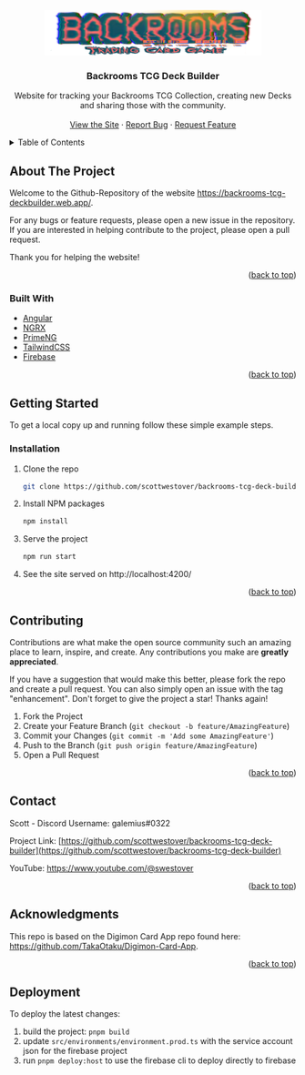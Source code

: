 <div id="top"></div>
<!--[![Contributors][contributors-shield]][contributors-url]
[![Forks][forks-shield]][forks-url]
[![Stargazers][stars-shield]][stars-url]
[![Issues][issues-shield]][issues-url]
[![MIT License][license-shield]][license-url]
[![LinkedIn][linkedin-shield]][linkedin-url]-->

<!-- PROJECT LOGO -->
<br />
<div align="center">
  <a href="https://github.com/scottwestover/backrooms-tcg-deck-builder">
    <img src="src/assets/images/backrooms-tcg-logo.webp" alt="Logo" height="80">
  </a>

<h3 align="center">Backrooms TCG Deck Builder</h3>

  <p align="center">
    Website for tracking your Backrooms TCG Collection, creating new Decks and sharing those with the community.
    <br />
    <br />
    <a href="https://backrooms-tcg-deckbuilder.web.app">View the Site</a>
    ·
    <a href="https://github.com/scottwestover/backrooms-tcg-deck-builder/issues">Report Bug</a>
    ·
    <a href="https://github.com/scottwestover/backrooms-tcg-deck-builder/issues">Request Feature</a>
  </p>
</div>



<!-- TABLE OF CONTENTS -->
<details>
  <summary>Table of Contents</summary>
  <ol>
    <li>
      <a href="#about-the-project">About The Project</a>
      <ul>
        <li><a href="#built-with">Built With</a></li>
      </ul>
    </li>
    <li>
      <a href="#getting-started">Getting Started</a>
      <ul>
        <li><a href="#prerequisites">Prerequisites</a></li>
        <li><a href="#installation">Installation</a></li>
      </ul>
    </li>
    <li><a href="#usage">Usage</a></li>
    <li><a href="#contributing">Contributing</a></li>
    <li><a href="#contact">Contact</a></li>
    <li><a href="#acknowledgments">Acknowledgments</a></li>
  </ol>
</details>



<!-- ABOUT THE PROJECT -->
## About The Project

Welcome to the Github-Repository of the website https://backrooms-tcg-deckbuilder.web.app/.

For any bugs or feature requests, please open a new issue in the repository. If you are interested in helping contribute to the project, please open a pull request.

Thank you for helping the website!

<p align="right">(<a href="#top">back to top</a>)</p>



### Built With

* [Angular](https://angular.io/)
* [NGRX](https://ngrx.io/)
* [PrimeNG](https://www.primefaces.org/primeng/)
* [TailwindCSS](https://tailwindcss.com/)
* [Firebase](https://firebase.google.com/)

<p align="right">(<a href="#top">back to top</a>)</p>



<!-- GETTING STARTED -->
## Getting Started

To get a local copy up and running follow these simple example steps.

### Installation

1. Clone the repo
   ```sh
   git clone https://github.com/scottwestover/backrooms-tcg-deck-builder.git
   ```
2. Install NPM packages
   ```sh
   npm install
   ```
3. Serve the project
   ```sh
   npm run start
   ```
4. See the site served on http://localhost:4200/

<p align="right">(<a href="#top">back to top</a>)</p>

<!-- CONTRIBUTING -->
## Contributing

Contributions are what make the open source community such an amazing place to learn, inspire, and create. Any contributions you make are **greatly appreciated**.

If you have a suggestion that would make this better, please fork the repo and create a pull request. You can also simply open an issue with the tag "enhancement".
Don't forget to give the project a star! Thanks again!

1. Fork the Project
2. Create your Feature Branch (`git checkout -b feature/AmazingFeature`)
3. Commit your Changes (`git commit -m 'Add some AmazingFeature'`)
4. Push to the Branch (`git push origin feature/AmazingFeature`)
5. Open a Pull Request

<p align="right">(<a href="#top">back to top</a>)</p>


<!-- CONTACT -->
## Contact

Scott - Discord Username: galemius#0322

Project Link: [https://github.com/scottwestover/backrooms-tcg-deck-builder](https://github.com/scottwestover/backrooms-tcg-deck-builder)

YouTube: <a href="https://www.youtube.com/@swestover" target="_blank">https://www.youtube.com/@swestover</a>

<p align="right">(<a href="#top">back to top</a>)</p>



<!-- ACKNOWLEDGMENTS -->
## Acknowledgments

This repo is based on the Digimon Card App repo found here: <a target="_blank" href="https://github.com/TakaOtaku/Digimon-Card-App">https://github.com/TakaOtaku/Digimon-Card-App</a>.

<p align="right">(<a href="#top">back to top</a>)</p>


## Deployment

To deploy the latest changes:

1. build the project: `pnpm build`
2. update `src/environments/environment.prod.ts` with the service account json for the firebase project
3. run `pnpm deploy:host` to use the firebase cli to deploy directly to firebase
